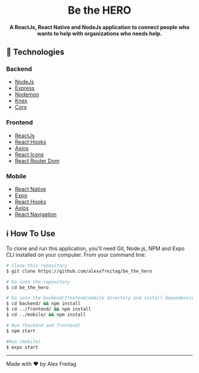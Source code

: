 <h1 align="center">
    Be the HERO
</h1>

<h4 align="center">
  A ReactJs, React Native and NodeJs application to connect people who wants to help with organizations who needs help.
</h4>

## :rocket: Technologies

### Backend

- [NodeJs](https://nodejs.org/en/)
- [Express](https://expressjs.com/)
- [Nodemon](https://nodemon.io/)
- [Knex](http://knexjs.org/)
- [Cors](https://github.com/expressjs/cors)

### Frontend

 - [ReactJs](https://pt-br.reactjs.org/)
 - [React Hooks](https://pt-br.reactjs.org/docs/hooks-intro.html)
 - [Axios](https://github.com/axios/axios)
 - [React Icons](https://react-icons.netlify.com/#/)
 - [React Router Dom](https://reacttraining.com/react-router/web/guides/quick-start)

### Mobile

 - [React Native](https://reactnative.dev/)
 - [Expo](https://expo.io/)
 - [React Hooks](https://pt-br.reactjs.org/docs/hooks-intro.html)
 - [Axios](https://github.com/axios/axios)
 - [React Navigation](https://reactnavigation.org/)
  
## :information_source: How To Use

To clone and run this application, you'll need Git, Node.js, NPM and Expo CLI installed on your computer. From your command line:

```bash
# Clone this repository
$ git clone https://github.com/alexxfreitag/be_the_hero

# Go into the repository
$ cd be_the_hero

# Go into the backend/frontend/mobile directory and install dependencies
$ cd backend/ && npm install
$ cd ../frontend/ && npm install
$ cd ../mobile/ && npm install

# Run (backend and frontend)
$ npm start

#Run (mobile)
$ expo start
```

---

Made with ♥ by Alex Freitag 
